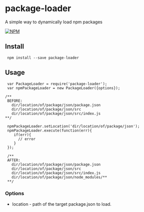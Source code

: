 # package-loader
A simple way to dynamically load npm packages 

[![NPM](https://nodei.co/npm/package-loader.png?downloads=true&downloadRank=true&stars=true)](https://nodei.co/npm/package-loader?downloads=true&downloadRank=true&stars=true)

## Install

```
 npm install --save package-loader
```

## Usage

```
 var PackageLoader = require('package-loader');
 var npmPackageLoader = new PackageLoader({options});

/**
 BEFORE: 
   dir/location/of/package/json/package.json
   dir/location/of/package/json/src
   dir/location/of/package/json/src/index.js
**/

 npmPackageLoader.setLocation('dir/location/of/package/json');
 npmPackageLoader.execute(function(err){
    if(err){
      // error
    }
 });
  
 /**
 AFTER: 
   dir/location/of/package/json/package.json
   dir/location/of/package/json/src
   dir/location/of/package/json/src/index.js
   dir/location/of/package/json/node_modules/**
 **/

```

### Options 
 
  - location - path of the target package.json to load.
